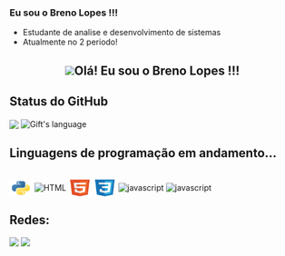 ### Eu sou o Breno Lopes !!!

-  Estudante de analise e desenvolvimento de sistemas
-  Atualmente no 2 periodo!
<!-- Head -->
<h2 align="center"><img src = "https://raw.githubusercontent.com/MartinHeinz/MartinHeinz/master/wave.gif" width = 30px>Olá! Eu sou o Breno Lopes !!!</h2>

 <!-- GitHub section -->

 ##  Status do GitHub 
 
 <div>
   <img align="center" src="https://github-readme-stats.vercel.app/api?username=ltbreno&show_icons=true&theme=cobalt)" />
  <img align="center" src="https://github-readme-stats.vercel.app/api/top-langs/?username=ltbreno&layout=compact&langs_count=7&theme=cobalt" alt="Gift's language" height="187px"  width="350px"/>
</div>

<!-- GitHub section: END -->


 ##  Linguagens de programação em andamento...
<div style="display: inline_block"><br>
  
  <img align="center" alt="Python" height="30" width="40" src="https://raw.githubusercontent.com/devicons/devicon/master/icons/python/python-original.svg">
  <img align="center" alt="HTML" height="30" width="40" src="https://raw.githubusercontent.com/jmnote/z-icons/master/svg/java.svg">
  <img align="center" alt="HTML" height="30" width="40" src="https://raw.githubusercontent.com/devicons/devicon/master/icons/html5/html5-original.svg">
  <img align="center" alt="CSS" height="30" width="40" src="https://raw.githubusercontent.com/devicons/devicon/master/icons/css3/css3-original.svg">
  <img align="center" alt="javascript" height="30" width="40" src="https://raw.githubusercontent.com/jmnote/z-icons/master/svg/javascript.svg">
  <img align="center" alt="javascript" height="30" width="40" src="https://raw.githubusercontent.com/jmnote/z-icons/master/svg/typescript.svg">
  
  
  
  ##  Redes:
<div>  
  <a href = "mailto:brenosas2003@gmail.com"><img src="https://img.shields.io/badge/-Gmail-%23333?style=for-the-badge&logo=gmail&logoColor=white" target="_blank"></a>
  <a href="https://www.linkedin.com/in/breno-lopes-14b7b8202/" target="_blank"><img src="https://img.shields.io/badge/-LinkedIn-%230077B5?style=for-the-badge&logo=linkedin&logoColor=white" target="_blank"></a> 
  
</div>

